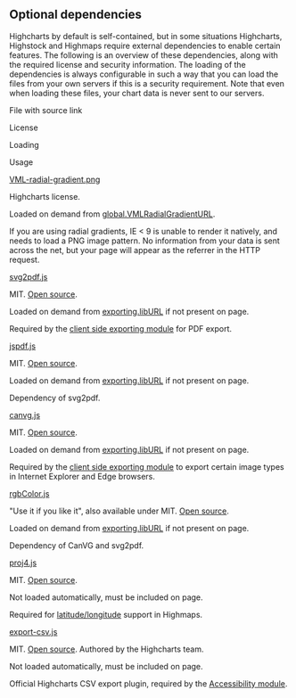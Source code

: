 Optional dependencies
---------------------

Highcharts by default is self-contained, but in some situations Highcharts, Highstock and Highmaps require external dependencies to enable certain features. The following is an overview of these dependencies, along with the required license and security information. The loading of the dependencies is always configurable in such a way that you can load the files from your own servers if this is a security requirement. Note that even when loading these files, your chart data is never sent to our servers.

File with source link

License

Loading

Usage

[VML-radial-gradient.png](http://code.highcharts.com/gfx/vml-radial-gradient.png)

Highcharts license.

Loaded on demand from [global.VMLRadialGradientURL](http://api.highcharts.com/highcharts/global.VMLRadialGradientURL).

If you are using radial gradients, IE < 9 is unable to render it natively, and needs to load a PNG image pattern. No information from your data is sent across the net, but your page will appear as the referrer in the HTTP request.

[svg2pdf.js](http://code.highcharts.com/lib/svg2pdf.js)

MIT. [Open source](https://github.com/yWorks/svg2pdf.js).

Loaded on demand from [exporting.libURL](http://api.highcharts.com/highcharts/exporting.libURL) if not present on page.

Required by the [client side exporting module](docs/export-module/client-side-export) for PDF export.

[jspdf.js](http://code.highcharts.com/lib/jspdf.js)

MIT. [Open source](https://github.com/yWorks/jsPDF).

Loaded on demand from [exporting.libURL](http://api.highcharts.com/highcharts/exporting.libURL) if not present on page.

Dependency of svg2pdf.

[canvg.js](http://code.highcharts.com/lib/canvg.js)

MIT. [Open source](https://github.com/canvg/canvg).

Loaded on demand from [exporting.libURL](http://api.highcharts.com/highcharts/exporting.libURL) if not present on page.

Required by the [client side exporting module](docs/export-module/client-side-export) to export certain image types in Internet Explorer and Edge browsers.

[rgbColor.js](http://code.highcharts.com/lib/rgbcolor.js)

"Use it if you like it", also available under MIT. [Open source](https://github.com/canvg/canvg/blob/master/rgbcolor.js).

Loaded on demand from [exporting.libURL](http://api.highcharts.com/highcharts/exporting.libURL) if not present on page.

Dependency of CanVG and svg2pdf.

[proj4.js](http://proj4js.org/)

MIT. [Open source](https://github.com/proj4js/proj4js).

Not loaded automatically, must be included on page.

Required for [latitude/longitude](docs/maps/latlon) support in Highmaps.

[export-csv.js](http://highcharts.github.io/export-csv/export-csv.js)

MIT. [Open source](https://github.com/highcharts/export-csv). Authored by the Highcharts team.

Not loaded automatically, must be included on page.

Official Highcharts CSV export plugin, required by the [Accessibility module](docs/chart-concepts/accessibility).

